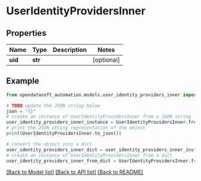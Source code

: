 # UserIdentityProvidersInner


## Properties

Name | Type | Description | Notes
------------ | ------------- | ------------- | -------------
**uid** | **str** |  | [optional] 

## Example

```python
from opendatasoft_automation.models.user_identity_providers_inner import UserIdentityProvidersInner

# TODO update the JSON string below
json = "{}"
# create an instance of UserIdentityProvidersInner from a JSON string
user_identity_providers_inner_instance = UserIdentityProvidersInner.from_json(json)
# print the JSON string representation of the object
print(UserIdentityProvidersInner.to_json())

# convert the object into a dict
user_identity_providers_inner_dict = user_identity_providers_inner_instance.to_dict()
# create an instance of UserIdentityProvidersInner from a dict
user_identity_providers_inner_from_dict = UserIdentityProvidersInner.from_dict(user_identity_providers_inner_dict)
```
[[Back to Model list]](../README.md#documentation-for-models) [[Back to API list]](../README.md#documentation-for-api-endpoints) [[Back to README]](../README.md)


